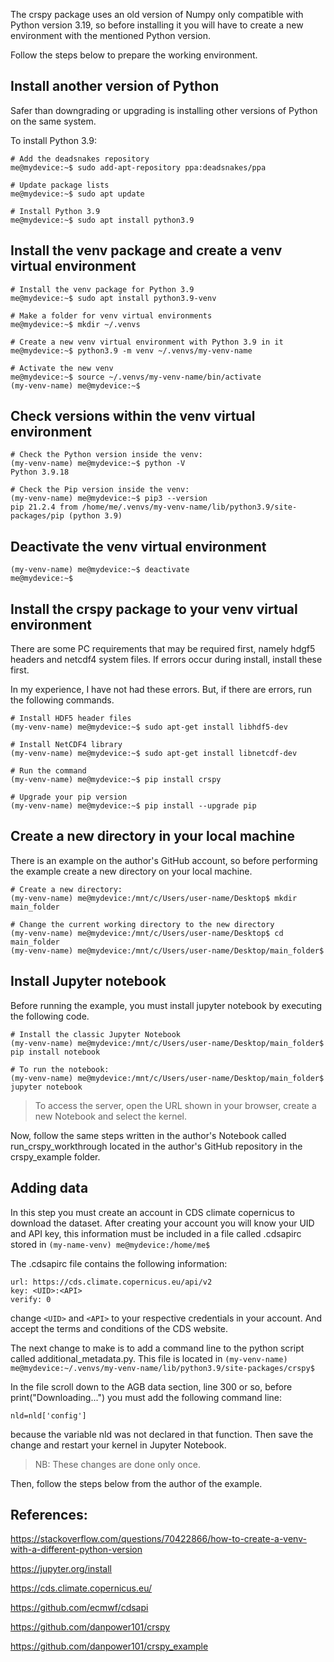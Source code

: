 The crspy package uses an old version of Numpy only compatible with Python version 3.19, so before installing it you will have to create a new environment with the mentioned Python version.

Follow the steps below to prepare the working environment.

## Install another version of Python

Safer than downgrading or upgrading is installing other versions of Python on the same system.

To install Python 3.9:

```
# Add the deadsnakes repository
me@mydevice:~$ sudo add-apt-repository ppa:deadsnakes/ppa
```

```
# Update package lists
me@mydevice:~$ sudo apt update
```

```
# Install Python 3.9
me@mydevice:~$ sudo apt install python3.9
```

## Install the venv package and create a venv virtual environment

```
# Install the venv package for Python 3.9
me@mydevice:~$ sudo apt install python3.9-venv
```

```
# Make a folder for venv virtual environments
me@mydevice:~$ mkdir ~/.venvs
```
```
# Create a new venv virtual environment with Python 3.9 in it
me@mydevice:~$ python3.9 -m venv ~/.venvs/my-venv-name
```

```
# Activate the new venv
me@mydevice:~$ source ~/.venvs/my-venv-name/bin/activate
(my-venv-name) me@mydevice:~$
```

## Check versions within the venv virtual environment

```
# Check the Python version inside the venv:
(my-venv-name) me@mydevice:~$ python -V
Python 3.9.18
```

```
# Check the Pip version inside the venv:
(my-venv-name) me@mydevice:~$ pip3 --version
pip 21.2.4 from /home/me/.venvs/my-venv-name/lib/python3.9/site-packages/pip (python 3.9)
```

## Deactivate the venv virtual environment

```
(my-venv-name) me@mydevice:~$ deactivate
me@mydevice:~$
```

## Install the crspy package to your venv virtual environment

There are some PC requirements that may be required first, namely hdgf5 headers and netcdf4 system files. If errors occur during install, install these first.

In my experience, I have not had these errors. But, if there are errors, run the following commands.

```
# Install HDF5 header files
(my-venv-name) me@mydevice:~$ sudo apt-get install libhdf5-dev
```

```
# Install NetCDF4 library
(my-venv-name) me@mydevice:~$ sudo apt-get install libnetcdf-dev
```

```
# Run the command
(my-venv-name) me@mydevice:~$ pip install crspy
```

```
# Upgrade your pip version
(my-venv-name) me@mydevice:~$ pip install --upgrade pip
``` 

## Create a new directory in your local machine

There is an example on the author's GitHub account, so before performing the example create a new directory on your local machine.

```
# Create a new directory:
(my-venv-name) me@mydevice:/mnt/c/Users/user-name/Desktop$ mkdir main_folder
```

```
# Change the current working directory to the new directory
(my-venv-name) me@mydevice:/mnt/c/Users/user-name/Desktop$ cd main_folder
(my-venv-name) me@mydevice:/mnt/c/Users/user-name/Desktop/main_folder$
```

## Install Jupyter notebook

Before running the example, you must install jupyter notebook by executing the following code.

```
# Install the classic Jupyter Notebook
(my-venv-name) me@mydevice:/mnt/c/Users/user-name/Desktop/main_folder$ pip install notebook
```

```
# To run the notebook:
(my-venv-name) me@mydevice:/mnt/c/Users/user-name/Desktop/main_folder$ jupyter notebook
```

> To access the server, open the URL shown in your browser, create a new Notebook and select the kernel.

Now, follow the same steps written in the author's Notebook called run_crspy_workthrough located in the author's GitHub repository in the crspy_example folder.


## Adding data

In this step you must create an account in CDS climate copernicus to download the dataset. After creating your account you will know your UID and API key, this information must be included in a file called .cdsapirc stored in `(my-name-venv) me@mydevice:/home/me$`


The .cdsapirc file contains the following information:

```
url: https://cds.climate.copernicus.eu/api/v2
key: <UID>:<API>
verify: 0
```

change `<UID>` and `<API>` to your respective credentials in your account. And accept the terms and conditions of the CDS website.

The next change to make is to add a command line to the python script called additional_metadata.py. This file is located in `(my-venv-name) me@mydevice:~/.venvs/my-venv-name/lib/python3.9/site-packages/crspy$`

In the file scroll down to the AGB data section, line 300 or so, before print("Downloading...") you must add the following command line:

```
nld=nld['config']
```

because the variable nld was not declared in that function. Then save the change and restart your kernel in Jupyter Notebook.

> NB: These changes are done only once.

Then, follow the steps below from the author of the example.


## References:

https://stackoverflow.com/questions/70422866/how-to-create-a-venv-with-a-different-python-version

https://jupyter.org/install

https://cds.climate.copernicus.eu/

https://github.com/ecmwf/cdsapi

https://github.com/danpower101/crspy

https://github.com/danpower101/crspy_example

